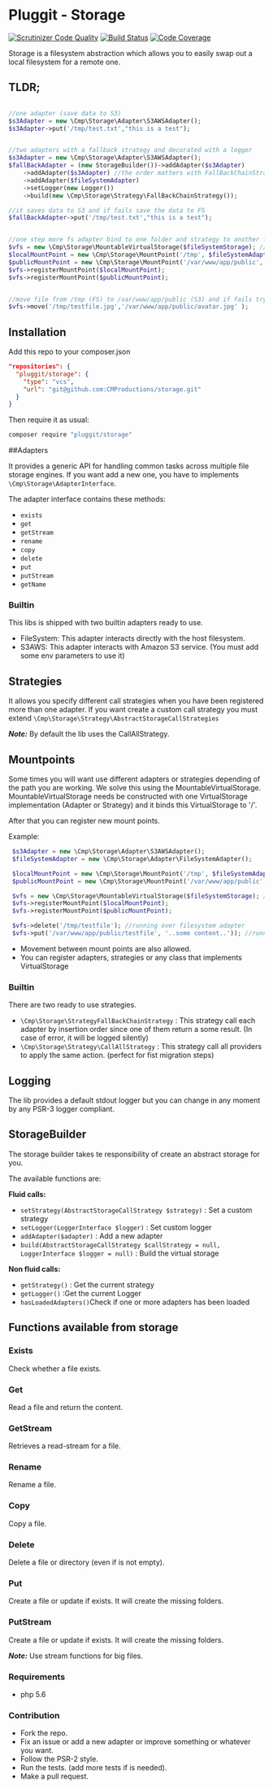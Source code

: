 # Pluggit - Storage

[![Scrutinizer Code Quality](https://scrutinizer-ci.com/g/CMProductions/storage/badges/quality-score.png?b=master&s=52f830493e587ebebad057b3bad44c3aad65e4ff)](https://scrutinizer-ci.com/g/CMProductions/storage/?branch=master) [![Build Status](https://travis-ci.org/CMProductions/storage.svg?branch=master)](https://travis-ci.org/CMProductions/storage) [![Code Coverage](https://scrutinizer-ci.com/g/CMProductions/storage/badges/coverage.png?b=master&s=ed95a3df9c2f657b068ee45d8e285e09020a05ab)](https://scrutinizer-ci.com/g/CMProductions/storage/?branch=master)

Storage is a filesystem abstraction which allows you to easily swap out a local filesystem for a remote one.

## TLDR;
```php

//one adapter (save data to S3)
$s3Adapter = new \Cmp\Storage\Adapter\S3AWSAdapter();
$s3Adapter->put('/tmp/test.txt',"this is a test");


//two adapters with a fallback strategy and decorated with a logger
$s3Adapter = new \Cmp\Storage\Adapter\S3AWSAdapter();
$fallBackAdapter = (new StorageBuilder())->addAdapter($s3Adapter)
    ->addAdapter($s3Adapter) //the order matters with FallBackChainStrategy
    ->addAdapter($fileSystemAdapter)
    ->setLogger(new Logger())
    ->build(new \Cmp\Storage\Strategy\FallBackChainStrategy());

//it saves data to S3 and if fails save the data to FS
$fallBackAdapter->put('/tmp/test.txt',"this is a test");


//one step more fs adapter bind to one folder and strategy to another folder
$vfs = new \Cmp\Storage\MountableVirtualStorage($fileSystemStorage); //bind to any path that non match with mountpoint folders
$localMountPoint = new \Cmp\Storage\MountPoint('/tmp', $fileSystemAdapter);
$publicMountPoint = new \Cmp\Storage\MountPoint('/var/www/app/public', $fallBackAdapter);
$vfs->registerMountPoint($localMountPoint);
$vfs->registerMountPoint($publicMountPoint);


//move file from /tmp (FS) to /var/www/app/public (S3) and if fails try to move from /tmp (FS) to /var/www/app/public (FS)
$vfs->move('/tmp/testfile.jpg','/var/www/app/public/avatar.jpg' );
```

## Installation

Add this repo to your composer.json

````json
"repositories": {
  "pluggit/storage": {
    "type": "vcs",
    "url": "git@github.com:CMProductions/storage.git"
  }
}
````

Then require it as usual:

``` bash
composer require "pluggit/storage"
```


##Adapters

It provides a generic API for handling common tasks across multiple file storage engines. If you want add a new one, you have to implements ``\Cmp\Storage\AdapterInterface``.

The adapter interface contains these methods:

* `exists`
* `get`
* `getStream`
* `rename`
* `copy`
* `delete`
* `put`
* `putStream`
* `getName`

### Builtin

This libs is shipped with two builtin adapters ready to use.

* FileSystem: This adapter interacts directly with the host filesystem.
* S3AWS: This adapter interacts with Amazon S3 service. (You must add some env parameters to use it)

## Strategies

It allows you specify different call strategies when you have been registered more than one adapter.
If you want create a custom call strategy you must extend ``\Cmp\Storage\Strategy\AbstractStorageCallStrategies``

__*Note:*__ By default the lib uses the CallAllStrategy.

## Mountpoints

Some times you will want use different adapters or strategies depending of the path you are working. We solve this using the MountableVirtualStorage.
MountableVirtualStorage needs be constructed with one VirtualStorage implementation (Adapter or Strategy) and it binds this VirtualStorage to '/'.

After that you can register new mount points.

Example:

```php
 $s3Adapter = new \Cmp\Storage\Adapter\S3AWSAdapter();
 $fileSystemAdapter = new \Cmp\Storage\Adapter\FileSystemAdapter();

 $localMountPoint = new \Cmp\Storage\MountPoint('/tmp', $fileSystemAdapter);
 $publicMountPoint = new \Cmp\Storage\MountPoint('/var/www/app/public', $s3Adapter);

 $vfs = new \Cmp\Storage\MountableVirtualStorage($fileSystemStorage); //bind to /
 $vfs->registerMountPoint($localMountPoint);
 $vfs->registerMountPoint($publicMountPoint);

 $vfs->delete('/tmp/testfile'); //running over filesystem adapter
 $vfs->put('/var/www/app/public/testfile', '..some content..')); //running over AWS S3 adapter
```

* Movement between mount points are also allowed.
* You can register adapters, strategies or any class that implements VirtualStorage


### Builtin

There are two ready to use strategies.

* `\Cmp\Storage\StrategyFallBackChainStrategy` : This strategy call each adapter by insertion order since one of them return a some result. (In case of error, it will be logged silently)
* `\Cmp\Storage\Strategy\CallAllStrategy` : This strategy call all providers to apply the same action. (perfect for fist migration steps)


## Logging

The lib provides a default stdout logger but you can change in any moment by any PSR-3 logger compliant.


## StorageBuilder

The storage builder takes te responsibility of create an abstract storage for you.

The available functions are:

__Fluid calls:__

* `setStrategy(AbstractStorageCallStrategy $strategy)` : Set a custom strategy
* `setLogger(LoggerInterface $logger)` : Set custom logger
* `addAdapter($adapter)` : Add a new adapter
* `build(AbstractStorageCallStrategy $callStrategy = null, LoggerInterface $logger = null)` : Build the virtual storage

__Non fluid calls:__

* `getStrategy()` : Get the current strategy
* `getLogger()` :Get the current Logger
* `hasLoadedAdapters()`Check if one or more adapters has been loaded


## Functions available from storage

### Exists
Check whether a file exists.

### Get
Read a file and return the content.

### GetStream
Retrieves a read-stream for a file.

### Rename
Rename a file.

### Copy
Copy a file.

### Delete
Delete a file or directory (even if is not empty).

### Put
Create a file or update if exists. It will create the missing folders.

### PutStream
Create a file or update if exists. It will create the missing folders.

__*Note:*__ Use stream functions for big files.


### Requirements

* php 5.6


### Contribution

* Fork the repo.
* Fix an issue or add a new adapter or improve something or whatever you want.
* Follow the PSR-2 style.
* Run the tests. (add more tests if is needed).
* Make a pull request.
